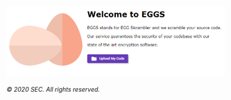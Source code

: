 <img src="https://github.com/cipher1i/EGGS-API/blob/master/resources/media/images/snippets/EGGS%20snippet.PNG"/>
<h6>© 2020 SEC. All rights reserved.</h6>
